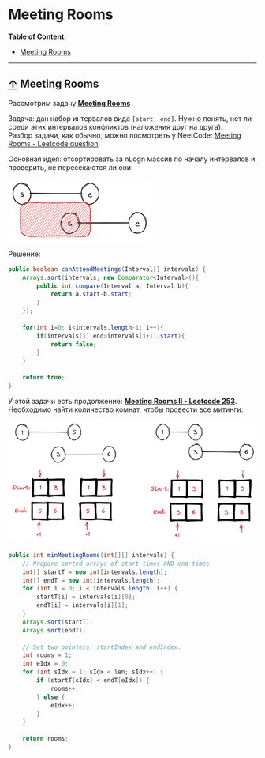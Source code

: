# <a id="home"></a> Meeting Rooms

**Table of Content:**
- [Meeting Rooms](#rooms)

----


## [↑](#home) <a id="rooms"></a> Meeting Rooms
Рассмотрим задачу **[Meeting Rooms](https://www.lintcode.com/problem/920/)**

Задача: дан набор интервалов вида ``[start, end]``. Нужно понять, нет ли среди этих интервалов конфликтов (наложения друг на друга).\
Разбор задачи, как обычно, можно посмотреть у NeetCode: [Meeting Rooms - Leetcode question](https://www.youtube.com/watch?v=PaJxqZVPhbg).

Основная идея: отсортировать за nLogn массив по началу интервалов и проверить, не пересекаются ли они:

![](../img/MeetingRooms.png)

Решение:
```java
public boolean canAttendMeetings(Interval[] intervals) {
    Arrays.sort(intervals, new Comparator<Interval>(){
        public int compare(Interval a, Interval b){
            return a.start-b.start;
        }
    });
 
    for(int i=0; i<intervals.length-1; i++){
        if(intervals[i].end>intervals[i+1].start){
            return false;
        }
    }
 
    return true;
}
```

У этой задачи есть продолжение: **[Meeting Rooms II - Leetcode 253](https://www.youtube.com/watch?v=FdzJmTCVyJU)**.\
Необходимо найти количество комнат, чтобы провести все митинги:

![](../img/Intervals2.png)

```java
public int minMeetingRooms(int[][] intervals) {
    // Prepare sorted arrays of start times AND end times
    int[] startT = new int[intervals.length];
    int[] endT = new int[intervals.length];    
    for (int i = 0; i < intervals.length; i++) {
        startT[i] = intervals[i][0];
        endT[i] = intervals[i][1];
    }
    Arrays.sort(startT);
    Arrays.sort(endT);
    
    // Set two pointers: startIndex and endIndex.
    int rooms = 1;
    int eIdx = 0;    
    for (int sIdx = 1; sIdx < len; sIdx++) {
        if (startT[sIdx] < endT[eIdx]) {
            rooms++;
        } else {
            eIdx++;
        }
    }
        
    return rooms;
}
```